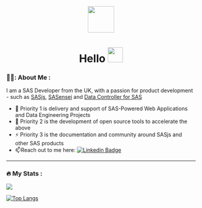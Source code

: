 <div id="header" align="center">
  <img src="https://raw.githubusercontent.com/sasjs/vscode-extension/main/assets/images/running-man-dark.gif" width="70"/>
  <div id="badges">
    <img src="https://komarev.com/ghpvc/?username=allanbowe&style=flat-square&color=blue" alt=""/>
  </div>
  <h1 align="center">Hello <img src="https://media.giphy.com/media/hvRJCLFzcasrR4ia7z/giphy.gif" width="40"></h1>
</div>


### 👨‍💻: About Me :
I am a SAS Developer from the UK, with a passion for product development - such as [SASjs](https://github.com/sasjs), [SASensei](https://sasensei.com) and [Data Controller for SAS](https://datacontroller.io)
- :telescope: Priority 1 is delivery and support of SAS-Powered Web Applications and Data Engineering Projects 
- :seedling: Priority 2 is the development of open source tools to accelerate the above
- :zap: Priority 3 is the documentation and community around SASjs and other SAS products
- :mailbox:Reach out to me here: [![Linkedin Badge](https://img.shields.io/badge/LinkedIn-blue?style=flat&logo=Linkedin&logoColor=white)](https://www.linkedin.com/in/allanbowe/)

---

### :fire: My Stats :
<img src="https://github-readme-stats.vercel.app/api?username=allanbowe&count_private=true&theme=radical&show_icons=true&hide=stars" />

[![Top Langs](https://github-readme-stats.vercel.app/api/top-langs/?username=allanbowe&theme=radical)](https://github.com/anuraghazra/github-readme-stats)
